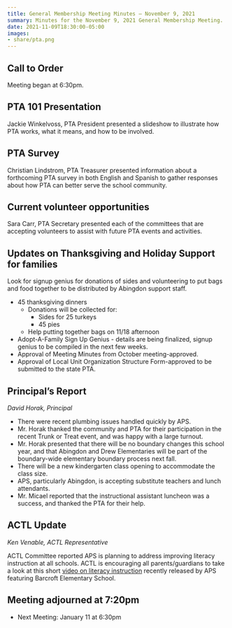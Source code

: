 ```yaml
---
title: General Membership Meeting Minutes — November 9, 2021
summary: Minutes for the November 9, 2021 General Membership Meeting.
date: 2021-11-09T18:30:00-05:00
images:
- share/pta.png
---
```


## Call to Order
Meeting began at 6:30pm.

## PTA 101 Presentation
Jackie Winkelvoss, PTA President presented a slideshow to illustrate how PTA works, what it means, and how to be involved.

## PTA Survey
Christian Lindstrom, PTA Treasurer presented information about a forthcoming PTA survey in both English and Spanish to gather responses about how PTA can better serve the school community.

## Current volunteer opportunities
Sara Carr, PTA Secretary presented each of the committees that are accepting volunteers to assist with future PTA events and activities.

## Updates on Thanksgiving and Holiday Support for families
Look for signup genius for donations of sides and volunteering to put bags and food together to be distributed by Abingdon support staff.
- 45 thanksgiving dinners
  - Donations will be collected for:
    - Sides for 25 turkeys
    - 45 pies
  - Help putting together bags on 11/18 afternoon
- Adopt-A-Family Sign Up Genius - details are being finalized, signup genius to be compiled in the next few weeks.
- Approval of Meeting Minutes from October meeting-approved.
- Approval of Local Unit Organization Structure Form-approved to be submitted to the state PTA.

## Principal’s Report
*David Horak, Principal*

- There were recent plumbing issues handled quickly by APS. 
- Mr. Horak thanked the community and PTA for their participation in the recent Trunk or Treat event, and was happy with a large turnout. 
- Mr. Horak presented that there will be no boundary changes this school year, and that Abingdon and Drew Elementaries will be part of the boundary-wide elementary boundary process next fall. 
- There will be a new kindergarten class opening to accommodate the class size. 
- APS, particularly Abingdon, is accepting substitute teachers and lunch attendants. 
- Mr. Micael reported that the instructional assistant luncheon was a success, and thanked the PTA for their help.

## ACTL Update
*Ken Venable, ACTL Representative*

ACTL Committee reported APS is planning to address improving literacy instruction at all schools. ACTL is encouraging all parents/guardians to take a look at this short [video on literacy instruction](https://r20.rs6.net/tn.jsp?f=001B3utp3rAu1XztPfYdZxZbD2yU_sEbguQJRNXyIMql9zqeIG7Ap3tSVLd8jN8UL0LndUOvS72j8i-hoClN2uz5DUpAQeY060mNt_4apgUG7Osjzp-DYD6xaHsl2J8TI2Ni8JdVgI71h8083xgoyL0NXWV37TNnHGzDZ-DVMOfQAo=&c=93nF6_FKsx6qDbLB4UdQeO6N4QH9X90yHFq1k3gBrk2gdoc210g8Xg==&ch=irlt3UW3bGQJhIrVwOuEItCqXQUQYRYhLl6mlMYyZ2kQAjL5GDuwug==) recently released by APS featuring Barcroft Elementary School.

## Meeting adjourned at 7:20pm

- Next Meeting: January 11 at 6:30pm